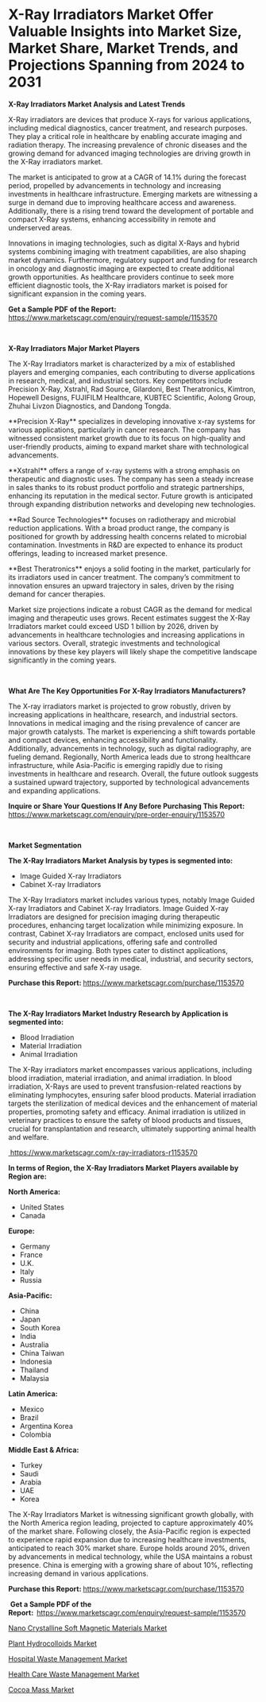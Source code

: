 <p><h1>X-Ray Irradiators Market Offer Valuable Insights into Market Size, Market Share, Market Trends, and Projections Spanning from 2024 to 2031</h1></p><p><strong>X-Ray Irradiators Market Analysis and Latest Trends</strong></p>
<p><p>X-Ray irradiators are devices that produce X-rays for various applications, including medical diagnostics, cancer treatment, and research purposes. They play a critical role in healthcare by enabling accurate imaging and radiation therapy. The increasing prevalence of chronic diseases and the growing demand for advanced imaging technologies are driving growth in the X-Ray irradiators market.</p><p>The market is anticipated to grow at a CAGR of 14.1% during the forecast period, propelled by advancements in technology and increasing investments in healthcare infrastructure. Emerging markets are witnessing a surge in demand due to improving healthcare access and awareness. Additionally, there is a rising trend toward the development of portable and compact X-Ray systems, enhancing accessibility in remote and underserved areas.</p><p>Innovations in imaging technologies, such as digital X-Rays and hybrid systems combining imaging with treatment capabilities, are also shaping market dynamics. Furthermore, regulatory support and funding for research in oncology and diagnostic imaging are expected to create additional growth opportunities. As healthcare providers continue to seek more efficient diagnostic tools, the X-Ray irradiators market is poised for significant expansion in the coming years.</p></p>
<p><strong>Get a Sample PDF of the Report:&nbsp;</strong> <a href="https://www.marketscagr.com/enquiry/request-sample/1153570">https://www.marketscagr.com/enquiry/request-sample/1153570</a></p>
<p>&nbsp;</p>
<p><strong>X-Ray Irradiators Major Market Players</strong></p>
<p><p>The X-Ray Irradiators market is characterized by a mix of established players and emerging companies, each contributing to diverse applications in research, medical, and industrial sectors. Key competitors include Precision X-Ray, Xstrahl, Rad Source, Gilardoni, Best Theratronics, Kimtron, Hopewell Designs, FUJIFILM Healthcare, KUBTEC Scientific, Aolong Group, Zhuhai Livzon Diagnostics, and Dandong Tongda.</p><p>**Precision X-Ray** specializes in developing innovative x-ray systems for various applications, particularly in cancer research. The company has witnessed consistent market growth due to its focus on high-quality and user-friendly products, aiming to expand market share with technological advancements.</p><p>**Xstrahl** offers a range of x-ray systems with a strong emphasis on therapeutic and diagnostic uses. The company has seen a steady increase in sales thanks to its robust product portfolio and strategic partnerships, enhancing its reputation in the medical sector. Future growth is anticipated through expanding distribution networks and developing new technologies.</p><p>**Rad Source Technologies** focuses on radiotherapy and microbial reduction applications. With a broad product range, the company is positioned for growth by addressing health concerns related to microbial contamination. Investments in R&D are expected to enhance its product offerings, leading to increased market presence.</p><p>**Best Theratronics** enjoys a solid footing in the market, particularly for its irradiators used in cancer treatment. The company’s commitment to innovation ensures an upward trajectory in sales, driven by the rising demand for cancer therapies.</p><p>Market size projections indicate a robust CAGR as the demand for medical imaging and therapeutic uses grows. Recent estimates suggest the X-Ray Irradiators market could exceed USD 1 billion by 2026, driven by advancements in healthcare technologies and increasing applications in various sectors. Overall, strategic investments and technological innovations by these key players will likely shape the competitive landscape significantly in the coming years.</p></p>
<p>&nbsp;</p>
<p><strong>What Are The Key Opportunities For X-Ray Irradiators Manufacturers?</strong></p>
<p><p>The X-ray irradiators market is projected to grow robustly, driven by increasing applications in healthcare, research, and industrial sectors. Innovations in medical imaging and the rising prevalence of cancer are major growth catalysts. The market is experiencing a shift towards portable and compact devices, enhancing accessibility and functionality. Additionally, advancements in technology, such as digital radiography, are fueling demand. Regionally, North America leads due to strong healthcare infrastructure, while Asia-Pacific is emerging rapidly due to rising investments in healthcare and research. Overall, the future outlook suggests a sustained upward trajectory, supported by technological advancements and expanding applications.</p></p>
<p><strong>Inquire or Share Your Questions If Any Before Purchasing This Report:</strong> <a href="https://www.marketscagr.com/enquiry/pre-order-enquiry/1153570">https://www.marketscagr.com/enquiry/pre-order-enquiry/1153570</a></p>
<p>&nbsp;</p>
<p><strong>Market Segmentation</strong></p>
<p><strong>The X-Ray Irradiators Market Analysis by types is segmented into:</strong></p>
<p><ul><li>Image Guided X-ray Irradiators</li><li>Cabinet X-ray Irradiators</li></ul></p>
<p><p>The X-Ray Irradiators market includes various types, notably Image Guided X-ray Irradiators and Cabinet X-ray Irradiators. Image Guided X-ray Irradiators are designed for precision imaging during therapeutic procedures, enhancing target localization while minimizing exposure. In contrast, Cabinet X-ray Irradiators are compact, enclosed units used for security and industrial applications, offering safe and controlled environments for imaging. Both types cater to distinct applications, addressing specific user needs in medical, industrial, and security sectors, ensuring effective and safe X-ray usage.</p></p>
<p><strong>Purchase this Report:&nbsp;</strong><a href="https://www.marketscagr.com/purchase/1153570">https://www.marketscagr.com/purchase/1153570</a></p>
<p>&nbsp;</p>
<p><strong>The X-Ray Irradiators Market Industry Research by Application is segmented into:</strong></p>
<p><ul><li>Blood Irradiation</li><li>Material Irradiation</li><li>Animal Irradiation</li></ul></p>
<p><p>The X-Ray irradiators market encompasses various applications, including blood irradiation, material irradiation, and animal irradiation. In blood irradiation, X-Rays are used to prevent transfusion-related reactions by eliminating lymphocytes, ensuring safer blood products. Material irradiation targets the sterilization of medical devices and the enhancement of material properties, promoting safety and efficacy. Animal irradiation is utilized in veterinary practices to ensure the safety of blood products and tissues, crucial for transplantation and research, ultimately supporting animal health and welfare.</p></p>
<p><a href="https://www.marketscagr.com/x-ray-irradiators-r1153570">&nbsp;https://www.marketscagr.com/x-ray-irradiators-r1153570</a></p>
<p><strong>In terms of Region, the X-Ray Irradiators Market Players available by Region are:</strong></p>
<p>
    <p> <strong> North America: </strong>
        <ul>
            <li>United States</li>
            <li>Canada</li>
        </ul>
        </p> 
    <p> <strong> Europe: </strong>
        <ul>
            <li>Germany</li>
            <li>France</li>
            <li>U.K.</li>
            <li>Italy</li>
            <li>Russia</li>
        </ul>
        </p> 
    <p> <strong> Asia-Pacific: </strong>
        <ul>
            <li>China</li>
            <li>Japan</li>
            <li>South Korea</li>
            <li>India</li>
            <li>Australia</li>
            <li>China Taiwan</li>
            <li>Indonesia</li>
            <li>Thailand</li>
            <li>Malaysia</li>
        </ul>
        </p> 
    <p> <strong> Latin America: </strong>
        <ul>
            <li>Mexico</li>
            <li>Brazil</li>
            <li>Argentina Korea</li>
            <li>Colombia</li>
        </ul>
        </p> 
    <p> <strong> Middle East & Africa: </strong>
        <ul>
            <li>Turkey</li>
            <li>Saudi</li>
            <li>Arabia</li>
            <li>UAE</li>
            <li>Korea</li>
        </ul>
    </p>
    </p>
<p><p>The X-Ray Irradiators Market is witnessing significant growth globally, with the North America region leading, projected to capture approximately 40% of the market share. Following closely, the Asia-Pacific region is expected to experience rapid expansion due to increasing healthcare investments, anticipated to reach 30% market share. Europe holds around 20%, driven by advancements in medical technology, while the USA maintains a robust presence. China is emerging with a growing share of about 10%, reflecting increasing demand in various applications.</p></p>
<p><strong>Purchase this Report: </strong><a href="https://www.marketscagr.com/purchase/1153570">https://www.marketscagr.com/purchase/1153570</a></p>
<p>&nbsp;<strong>Get a Sample PDF of the Report:&nbsp;&nbsp;</strong><a href="https://www.marketscagr.com/enquiry/request-sample/1153570">https://www.marketscagr.com/enquiry/request-sample/1153570</a></p>
<p><strong></strong></p>
<p><p><a href="https://issuu.com/reportprime-2/docs/nano-crystalline-soft-magnetic-mate_5a05eb81e61d90">Nano Crystalline Soft Magnetic Materials Market</a></p><p><a href="https://issuu.com/reportprime-2/docs/plant-hydrocolloids-market-size-203_c4c6bee02da217">Plant Hydrocolloids Market</a></p><p><a href="https://www.linkedin.com/pulse/hospital-waste-management-market-overview-regional-outlook-73rrc?trackingId=k5bcMNRBTou7RWyp0kK36w%3D%3D">Hospital Waste Management Market</a></p><p><a href="https://www.linkedin.com/pulse/health-care-waste-management-market-trends-strategic-insights-zoxbc?trackingId=Kdlf5PlRQze32yAceEkdIA%3D%3D">Health Care Waste Management Market</a></p><p><a href="https://www.linkedin.com/pulse/cocoa-mass-market-forecasts-trends-impact-analysis-2024-ennee?trackingId=nKVZySRwR0a4G5DSbqkwsw%3D%3D">Cocoa Mass Market</a></p></p>
